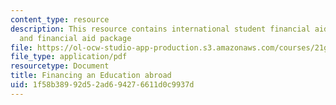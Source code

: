 ```yaml
---
content_type: resource
description: This resource contains international student financial aid application,
  and financial aid package
file: https://ol-ocw-studio-app-production.s3.amazonaws.com/courses/21g-034-media-education-and-the-marketplace-fall-2005/1f58b38992d52ad694276611d0c9937d_MIT21G_034F05_financingedu.pdf
file_type: application/pdf
resourcetype: Document
title: Financing an Education abroad
uid: 1f58b389-92d5-2ad6-9427-6611d0c9937d
---
```

